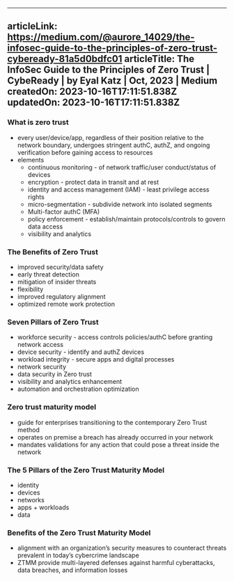 -----------------------
articleLink: https://medium.com/@aurore_14029/the-infosec-guide-to-the-principles-of-zero-trust-cybeready-81a5d0bdfc01
articleTitle: The InfoSec Guide to the Principles of Zero Trust | CybeReady | by Eyal Katz | Oct, 2023 | Medium
createdOn: 2023-10-16T17:11:51.838Z
updatedOn: 2023-10-16T17:11:51.838Z
-----------------------

### What is zero trust
- every user/device/app, regardless of their position relative to the network boundary, undergoes stringent authC, authZ, and ongoing verification before gaining access to resources
- elements
  - continuous monitoring - of network traffic/user conduct/status of devices
  - encryption - protect data in transit and at rest
  - identity and access management (IAM) - least privilege access rights
  - micro-segmentation - subdivide network into isolated segments
  - Multi-factor authC (MFA)
  - policy enforcement - establish/maintain protocols/controls to govern data access
  - visibility and analytics

### The Benefits of Zero Trust
- improved security/data safety
- early threat detection
- mitigation of insider threats
- flexibility
- improved regulatory alignment
- optimized remote work protection

### Seven Pillars of Zero Trust
- workforce security - access controls policies/authC before granting network access
- device security - identify and authZ devices
- workload integrity - secure apps and digital processes
- network security
- data security in Zero trust
- visibility and analytics enhancement
- automation and orchestration optimization

### Zero trust maturity model
- guide for enterprises transitioning to the contemporary Zero Trust method
- operates on premise a breach has already occurred in your network
- mandates validations for any action that could pose a threat inside the network

### The 5 Pillars of the Zero Trust Maturity Model
- identity
- devices
- networks
- apps + workloads
- data

### Benefits of the Zero Trust Maturity Model
- alignment with an organization’s security measures to counteract threats prevalent in today’s cybercrime landscape
- ZTMM provide multi-layered defenses against harmful cyberattacks, data breaches, and information losses




